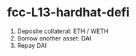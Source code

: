 # fcc-L13-hardhat-defi

1. Deposite collateral: ETH / WETH 
2. Borrow another asset: DAI
3. Repay DAI